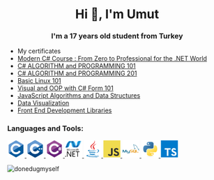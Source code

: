 <h1 align="center">Hi 👋, I'm Umut </h1>
<h3 align="center">I'm a 17 years old student from Turkey</h3>




- My certificates 
- [Modern C# Course : From Zero to Professional for the .NET World](https://www.udemy.com/certificate/UC-a1d8894a-4734-457f-b027-f65bdf797bf9/)
- [C# ALGORITHM and PROGRAMMING 101 ](https://gelecegiyazanlar.turkcell.com.tr/kisi/belge/varheartnull/C%20Sharp%20ile%20Algoritma%20ve%20Programlama/101)
- [C# ALGORITHM and PROGRAMMING 201 ](https://gelecegiyazanlar.turkcell.com.tr/kisi/belge/varheartnull/C%20Sharp%20ile%20Algoritma%20ve%20Programlama/201)
- [Basic Linux 101](https://gelecegiyazanlar.turkcell.com.tr/kisi/belge/varheartnull/Temel%20Linux/101)
- [Visual and OOP with C# Form 101](https://gelecegiyazanlar.turkcell.com.tr/kisi/belge/varheartnull/C%20Sharp%20Form%20ile%20Görsel%20ve%20Nesne%20Tabanlı%20Programlama/101)
- [JavaScript Algorithms and Data Structures](https://www.freecodecamp.org/certification/varheartnull/javascript-algorithms-and-data-structures) 
- [Data Visualization](https://www.freecodecamp.org/certification/varheartnull/data-visualization)
- [Front End Development Libraries](https://www.freecodecamp.org/certification/varheartnull/front-end-development-libraries)
<p align="left">



</p>



<h3 align="left">Languages and Tools:</h3>




<p align="left"> <a href="https://www.cprogramming.com/" target="_blank" rel="noreferrer"> <img src="https://raw.githubusercontent.com/devicons/devicon/master/icons/c/c-original.svg" alt="c" width="40" height="40"/> </a> <a href="https://www.w3schools.com/cpp/" target="_blank" rel="noreferrer"> <img src="https://raw.githubusercontent.com/devicons/devicon/master/icons/cplusplus/cplusplus-original.svg" alt="cplusplus" width="40" height="40"/> </a> <a href="https://www.w3schools.com/cs/" target="_blank" rel="noreferrer"> <img src="https://raw.githubusercontent.com/devicons/devicon/master/icons/csharp/csharp-original.svg" alt="csharp" width="40" height="40"/> </a> <a href="https://dotnet.microsoft.com/" target="_blank" rel="noreferrer"> <img src="https://raw.githubusercontent.com/devicons/devicon/master/icons/dot-net/dot-net-original-wordmark.svg" alt="dotnet" width="40" height="40"/> </a> <a href="https://www.java.com" target="_blank" rel="noreferrer"> <img src="https://raw.githubusercontent.com/devicons/devicon/master/icons/java/java-original.svg" alt="java" width="40" height="40"/> </a> <a href="https://developer.mozilla.org/en-US/docs/Web/JavaScript" target="_blank" rel="noreferrer"> <img src="https://raw.githubusercontent.com/devicons/devicon/master/icons/javascript/javascript-original.svg" alt="javascript" width="40" height="40"/> </a> <a href="https://www.mysql.com/" target="_blank" rel="noreferrer"> <img src="https://raw.githubusercontent.com/devicons/devicon/master/icons/mysql/mysql-original-wordmark.svg" alt="mysql" width="40" height="40"/> </a> <a href="https://www.python.org" target="_blank" rel="noreferrer"> <img src="https://raw.githubusercontent.com/devicons/devicon/master/icons/python/python-original.svg" alt="python" width="40" height="40"/> </a> <a href="https://www.typescriptlang.org/" target="_blank" rel="noreferrer"> <img src="https://raw.githubusercontent.com/devicons/devicon/master/icons/typescript/typescript-original.svg" alt="typescript" width="40" height="40"/> </a> </p>

<p><img align="left" src="https://github-readme-stats.vercel.app/api/top-langs?username=donedugmyself&show_icons=true&locale=en&layout=compact" alt="donedugmyself" />





</p>

